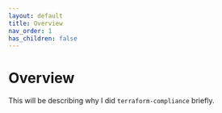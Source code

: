 ```yaml
---
layout: default
title: Overview
nav_order: 1
has_children: false
---
```


# Overview

This will be describing why I did `terraform-compliance` briefly.